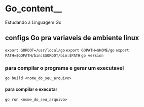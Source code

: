 # Go_content__
Estudando a Linguagem Go


## configs Go pra variaveis de ambiente linux

`export GOROOT=/usr/local/go`
`export GOPATH=$HOME/go`
`export PATH=$GOPATH/bin:$GOROOT/bin:$PATH`
`go version`

### para compilar o programa e gerar um executavel
`go build <nome_do_seu_arquivo>`

#### para compilar e executar
`go run <nome_do_seu_arquivo>`
